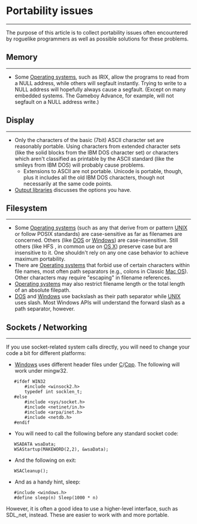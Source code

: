# Portability issues

---

The purpose of this article is to collect portability issues often encountered by roguelike programmers as well as possible solutions for these problems.

## Memory

---

- Some [Operating systems](operating_systems.md), such as IRIX, allow the programs to read from a NULL address, while others will segfault instantly. Trying to write to a NULL address will hopefully always cause a segfault. (Except on many embedded systems. The Gameboy Advance, for example, will not segfault on a NULL address write.)

## Display

---

- Only the characters of the basic (7bit) ASCII character set are reasonably portable. Using characters from extended character sets (like the solid blocks from the IBM DOS character set) or characters which aren't classified as printable by the ASCII standard (like the smileys from IBM DOS) will probably cause problems.
  - Extensions to ASCII are not portable. Unicode is portable, though, plus it includes all the old IBM DOS characters, though not necessarily at the same code points.
- [Output libraries](output_libraries.md) discusses the options you have.

## Filesystem

---

- Some [Operating systems](operating_systems.md) (such as any that derive from or pattern [UNIX](unix.md) or follow POSIX standards) are case-sensitive as far as filenames are concerned. Others (like [DOS](dos.md) or [Windows](windows.md)) are case-insensitive. Still others (like HFS , in common use on [OS X](mac_os_x.md)) preserve case but are insensitive to it. One shouldn't rely on any one case behavior to achieve maximum portability.
- There are [Operating systems](operating_systems.md) that forbid use of certain characters within file names, most often path separators (e.g., colons in Classic [Mac OS](mac_os.md)). Other characters may require "escaping" in filename references.
- [Operating systems](operating_systems.md) may also restrict filename length or the total length of an absolute filepath.
- [DOS](dos.md) and [Windows](windows.md) use backslash as their path separator while [UNIX](unix.md) uses slash. Most Windows APIs will understand the forward slash as a path separator, however.

## Sockets / Networking

---

If you use socket-related system calls directly, you will need to change your code a bit for different platforms:

- [Windows](windows.md) uses different header files under [C](c.md)/[Cpp](c++.md). The following will work under mingw32.

```text
   #ifdef WIN32
       #include <winsock2.h>
       typedef int socklen_t;
   #else
       #include <sys/socket.h>
       #include <netinet/in.h>
       #include <arpa/inet.h>
       #include <netdb.h>
   #endif
```

- You will need to call the following before any standard socket code:

```text
   WSADATA wsaData;
   WSAStartup(MAKEWORD(2,2), &wsaData);
```

- And the following on exit:

```text
   WSACleanup();
```

- And as a handy hint, sleep:

```text
   #include <windows.h>
   #define sleep(n) Sleep(1000 * n)
```

However, it is often a good idea to use a higher-level interface, such as SDL_net, instead. These are easier to work with and more portable.
